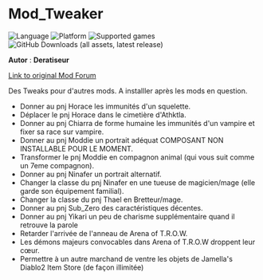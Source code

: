 # Mod_Tweaker

![Language](https://img.shields.io/static/v1?label=language&message=french%20%7C%20&color=informational)
![Platform](https://img.shields.io/static/v1?label=platform&message=windows%20%7C%20macOS%20%7C%20&color=informational)
![Supported games](https://img.shields.io/static/v1?label=supported%20games&message=BG2%20%7C%20BGT%20%7C%20BG2EE%20%7C%20EET%20%7C&color=dodgerblue)
![GitHub Downloads (all assets, latest release)](https://img.shields.io/github/downloads/Deratiseur/Mod_Tweaker/total)

**Autor** : **Deratiseur**

[Link to original Mod Forum](https://www.baldursgateworld.fr/viewtopic.php?t=34693)

Des Tweaks pour d'autres mods. A installler après les mods en question.
- Donner au pnj Horace les immunités d'un squelette.
- Déplacer le pnj Horace dans le cimetière d'Athktla.
- Donner au pnj Chiarra de forme humaine les immunités d'un vampire et fixer sa race sur vampire.
- Donner au pnj Moddie un portrait adéquat COMPOSANT NON INSTALLABLE POUR LE MOMENT.
- Transformer le pnj Moddie en compagnon animal (qui vous suit comme un 7eme compagnon).
- Donner au pnj Ninafer un portrait alternatif.
- Changer la classe du pnj Ninafer en une tueuse de magicien/mage (elle garde son équipement familial).
- Changer la classe du pnj Thael en Bretteur/mage.
- Donner au pnj Sub_Zero des caractéristiques décentes.
- Donner au pnj Yikari un peu de charisme supplémentaire quand il retrouve la parole
- Retarder l'arrivée de l'anneau de Arena of T.R.O.W.
- Les démons majeurs convocables dans Arena of T.R.O.W droppent leur cœur.
- Permettre à un autre marchand de ventre les objets de Jamella's Diablo2 Item Store (de façon illimitée)
